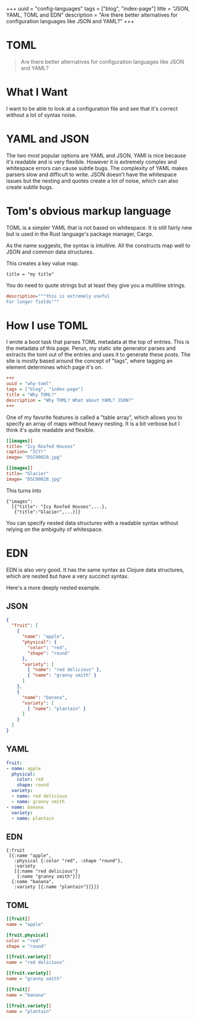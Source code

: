 +++
uuid = "config-languages"
tags = ["blog", "index-page"]
title = "JSON, YAML, TOML and EDN"
description = "Are there better alternatives for configuration languages like JSON and YAML?"
+++

# TOML
>Are there better alternatives for configuration languages like JSON and YAML?

# What I Want
I want to be able to look at a configuration file and see that it's correct without a lot of syntax noise.

# YAML and JSON
The two most popular options are YAML and JSON. YAMl is nice because it's readable and is very flexible. However it is extremely complex and whitespace errors can cause subtle bugs. The complexity of YAML makes parsers slow and difficult to write. JSON doesn't have the whitespace issues but the  nesting and quotes create a lot of noise, which can also create subtle bugs.

# Tom's obvious markup language
TOML is a simpler YAML that is not based on whitespace. It is still fairly new but is used in the Rust language's package manager, Cargo.

As the name suggests, the syntax is intuitive. All the constructs map well to JSON and common data structures.

This creates a key value map.

`title = "my title"`

You do need to quote strings but at least they give you a multiline strings.

``` toml
description="""this is extremely useful
For longer fields"""
```

# How I use TOML
I wrote a boot task that parses TOML metadata at the top of entries. This is the metadata of this page. Perun, my static site generator parses and extracts the toml out of the entries and uses it to generate these posts. The site is mostly based around the concept of "tags", where tagging an element determines which page it's on.

``` ini
+++
uuid = "why-toml"
tags = ["blog", "index-page"]
title = "Why TOML?"
description = "Why TOML? What about YAML? JSON?"
+++
```

One of my favorite features is called a "table array", which allows you to specify an array of maps without heavy nesting. It is a bit verbose but I think it's quite readable and flexible.

``` ini
[[images]]
title= "Icy Roofed Houses"
caption= "ICY!"
image= "DSC00020.jpg"

[[images]]
title= "Glacier"
image= "DSC00028.jpg"
```

This turns into

```
{"images":
  [{"title": "Icy Roofed Houses",...},
   {"title":"Glacier",...}]}
```

You can specify nested data structures with a readable syntax without relying on the ambiguity of whitespace.

# EDN
EDN is also very good. It has the same syntax as Clojure data structures, which are nested but have a very succinct syntax.

Here's a more deeply nested example.

## JSON
``` json
{
  "fruit": [
    {
      "name": "apple",
      "physical": {
        "color": "red",
        "shape": "round"
      },
      "variety": [
        { "name": "red delicious" },
        { "name": "granny smith" }
      ]
    },
    {
      "name": "banana",
      "variety": [
        { "name": "plantain" }
      ]
    }
  ]
}
```
## YAML
``` yaml
fruit:
- name: apple
  physical:
    color: red
    shape: round
  variety:
  - name: red delicious
  - name: granny smith
- name: banana
  variety:
  - name: plantain
```

## EDN
```
{:fruit
 [{:name "apple",
   :physical {:color "red", :shape "round"},
   :variety
   [{:name "red delicious"}
    {:name "granny smith"}]}
  {:name "banana",
   :variety [{:name "plantain"}]}]}
```
## TOML
``` ini
[[fruit]]
name = "apple"

[fruit.physical]
color = "red"
shape = "round"

[[fruit.variety]]
name = "red delicious"

[[fruit.variety]]
name = "granny smith"

[[fruit]]
name = "banana"

[[fruit.variety]]
name = "plantain"
```
